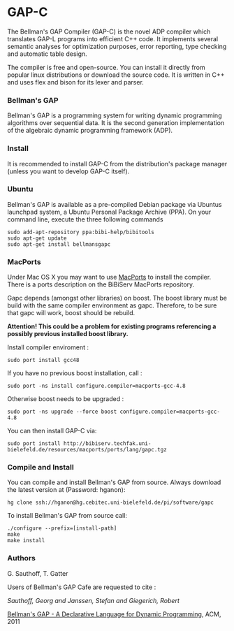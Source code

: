 # GAP-C

The Bellman's GAP Compiler (GAP-C) is the novel ADP compiler which
translates GAP-L programs into efficient C++ code. It implements
several semantic analyses for optimization purposes, error reporting,
type checking and automatic table design.

The compiler is free and open-source. You can install it directly
from popular linux distributions or download the source code. It
is written in C++ and uses flex and bison for its lexer and parser.

### Bellman's GAP
Bellman's GAP is a programming system for writing dynamic programming
algorithms over sequential data. It is the second generation implementation
of the algebraic dynamic programming framework (ADP).

### Install
It is recommended to install GAP-C from the distribution's package
manager (unless you want to develop GAP-C itself).

### Ubuntu
Bellman's GAP is available as a pre-compiled Debian package via
Ubuntus launchpad system, a Ubuntu Personal Package Archive (PPA).
On your command line, execute the three following commands
```
sudo add-apt-repository ppa:bibi-help/bibitools
sudo apt-get update
sudo apt-get install bellmansgapc
```

### MacPorts
Under Mac OS X you may want to use [MacPorts](https://www.macports.org)
to install the compiler. There is a ports description on the BiBiServ
MacPorts repository.

Gapc depends (amongst other libraries) on boost. The boost library
must be build with the same compiler environment as gapc. Therefore,
to be sure that gapc will work, boost should be rebuild.

__Attention! This could be a problem for existing programs referencing a possibly previous installed boost library.__

Install compiler enviroment :
```
sudo port install gcc48 
```
If you have no previous boost installation, call :
```
sudo port -ns install configure.compiler=macports-gcc-4.8 
```
Otherwise boost needs to be upgraded :
```
sudo port -ns upgrade --force boost configure.compiler=macports-gcc-4.8 
```
You can then install GAP-C via:
```
sudo port install http://bibiserv.techfak.uni-bielefeld.de/resources/macports/ports/lang/gapc.tgz
```

### Compile and Install
You can compile and install Bellman's GAP from source. Always download the latest version at (Password: hganon):
```
hg clone ssh://hganon@hg.cebitec.uni-bielefeld.de/pi/software/gapc
```
To install Bellman's GAP from source call:
```
./configure --prefix=[install-path]
make
make install
```

### Authors
G. Sauthoff, T. Gatter

Users of Bellman's GAP Cafe are requested to cite :

_Sauthoff, Georg and Janssen, Stefan and Giegerich, Robert_

[Bellman's GAP - A Declarative Language for Dynamic Programming](http://dx.doi.org/10.1145/2003476.2003484), ACM, 2011
